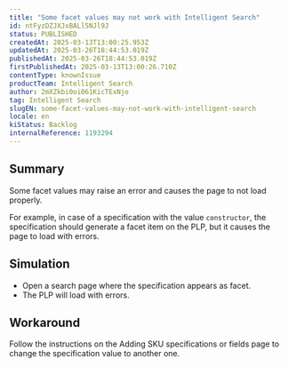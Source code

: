 ```yaml
---
title: "Some facet values may not work with Intelligent Search"
id: ntFyzDZJXJxBALl5NJl9J
status: PUBLISHED
createdAt: 2025-03-13T13:00:25.953Z
updatedAt: 2025-03-26T18:44:53.019Z
publishedAt: 2025-03-26T18:44:53.019Z
firstPublishedAt: 2025-03-13T13:00:26.710Z
contentType: knownIssue
productTeam: Intelligent Search
author: 2mXZkbi0oi061KicTExNjo
tag: Intelligent Search
slugEN: some-facet-values-may-not-work-with-intelligent-search
locale: en
kiStatus: Backlog
internalReference: 1193294
---
```


## Summary


Some facet values may raise an error and causes the page to not load properly.

For example, in case of a specification with the value `constructor`, the specification should generate a facet item on the PLP, but it causes the page to load with errors.


##

## Simulation




- Open a search page where the specification appears as facet.
- The PLP will load with errors.


##

## Workaround


Follow the instructions on the Adding SKU specifications or fields page to change the specification value to another one.




